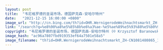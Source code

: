 ```yaml
---
layout: post
title:  "韦尼格罗德的圣诞市场，德国萨克森-安哈尔特州"
date:   "2021-12-15 16:00:00 +0800"
image_url: "http://cn.bing.com/th?id=OHR.WernigerodeWeihnachtsmarkt_ZH-CN1081480865_1920x1080.jpg&rf=LaDigue_1920x1080.jpg&pid=hp"
link: "/search?q=%e8%90%a8%e5%85%8b%e6%a3%ae-%e5%ae%89%e5%93%88%e5%b0%94%e7%89%b9%e5%b7%9e&form=hpcapt&mkt=zh-cn"
copyright: "韦尼格罗德的圣诞市场，德国萨克森-安哈尔特州 (© Krzysztof Baranowski/Moment/Getty Images)"
image_hash: "ac96a7807fbd919353ef64a7501e58a5"
image_filename: "th?id=OHR.WernigerodeWeihnachtsmarkt_ZH-CN1081480865_1920x1080.jpg&rf=LaDigue_1920x1080.jpg&pid=hp"
---
```

